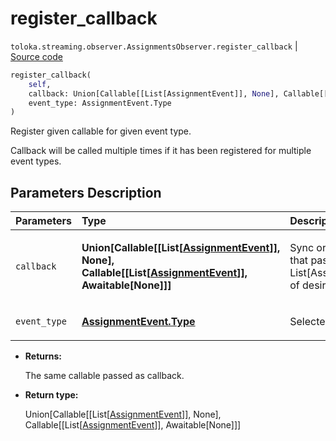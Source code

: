 # register_callback
`toloka.streaming.observer.AssignmentsObserver.register_callback` | [Source code](https://github.com/Toloka/toloka-kit/blob/v1.1.2/src/streaming/observer.py#L356)

```python
register_callback(
    self,
    callback: Union[Callable[[List[AssignmentEvent]], None], Callable[[List[AssignmentEvent]], Awaitable[None]]],
    event_type: AssignmentEvent.Type
)
```

Register given callable for given event type.


Callback will be called multiple times if it has been registered for multiple event types.

## Parameters Description

| Parameters | Type | Description |
| :----------| :----| :-----------|
`callback`|**Union\[Callable\[\[List\[[AssignmentEvent](toloka.streaming.event.AssignmentEvent.md)\]\], None\], Callable\[\[List\[[AssignmentEvent](toloka.streaming.event.AssignmentEvent.md)\]\], Awaitable\[None\]\]\]**|<p>Sync or async callable that pass List[AssignmentEvent] of desired event type.</p>
`event_type`|**[AssignmentEvent.Type](toloka.streaming.event.AssignmentEvent.Type.md)**|<p>Selected event type.</p>

* **Returns:**

  The same callable passed as callback.

* **Return type:**

  Union\[Callable\[\[List\[[AssignmentEvent](toloka.streaming.event.AssignmentEvent.md)\]\], None\], Callable\[\[List\[[AssignmentEvent](toloka.streaming.event.AssignmentEvent.md)\]\], Awaitable\[None\]\]\]
